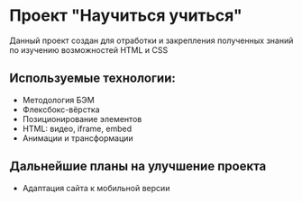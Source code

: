 # Проект "Научиться учиться"
Данный проект создан для отработки и закрепления полученных знаний по изучению возможностей HTML и CSS
## Используемые технологии:
- Методология БЭМ
- Флексбокс-вёрстка
- Позиционирование элементов
- HTML: видео, iframe, embed
- Анимации и трансформации
## Дальнейшие планы на улучшение проекта
- Адаптация сайта к мобильной версии
